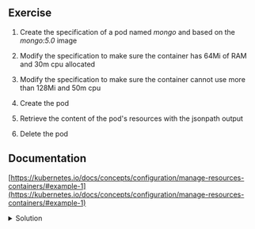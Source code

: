 ## Exercise

1. Create the specification of a pod named *mongo* and based on the *mongo:5.0* image

2. Modify the specification to make sure the container has 64Mi of RAM and 30m cpu allocated

3. Modify the specification to make sure the container cannot use more than 128Mi and 50m cpu

4. Create the pod

5. Retrieve the content of the pod's resources with the jsonpath output

6. Delete the pod

## Documentation

[https://kubernetes.io/docs/concepts/configuration/manage-resources-containers/#example-1](https://kubernetes.io/docs/concepts/configuration/manage-resources-containers/#example-1)

<details>
  <summary markdown="span">Solution</summary>

1. Create the specification of a pod named *mongo* and based on the *mongo:5.0* image

```
kubectl run mongo --image=mongo:5.0 --dry-run=client -o yaml > mongo.yaml

```

2. Modify the specification to make sure the container has 64Mi of RAM and 30m cpu allocated

```
apiVersion: v1
kind: Pod
metadata:
  creationTimestamp: null
  labels:
    run: mongo
  name: mongo
spec:
  containers:
  - image: mongo:5.0
    name: mongo
    resources:
      requests:
        cpu: 30m
        memory: 64Mi
```

3. Modify the specification to make sure the container cannot use more than 128Mi and 50m cpu

```
apiVersion: v1
kind: Pod
metadata:
  creationTimestamp: null
  labels:
    run: mongo
  name: mongo
spec:
  containers:
  - image: mongo:5.0
    name: mongo
    resources:
      requests:
        cpu: 30m
        memory: 64Mi
      limits:
        cpu: 50m
        memory: 128Mi
```

4. Create the pod

```
k apply -f mongo.yaml
```

5. Retrieve the content of the pod's resources with the jsonpath output

```
k get po/mongo -o jsonpath={.spec.containers[0].resources}
{"limits":{"cpu":"50m","memory":"128Mi"},"requests":{"cpu":"30m","memory":"64Mi"}}
```

6. Delete the pod

```
k delete -f mongo.yaml
```